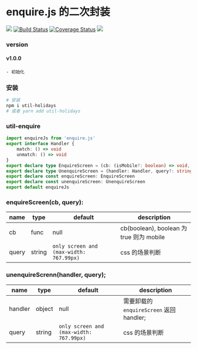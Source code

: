 # enquire.js 的二次封装

![](https://img.shields.io/badge/Language-tsx-orange.svg)
[![Build Status](https://travis-ci.com/oak-c/util-enquire.svg?branch=main)](https://travis-ci.com/oak-c/util-enquire)
[![Coverage Status](https://coveralls.io/repos/github/oak-c/util-enquire/badge.svg?branch=main)](https://coveralls.io/github/oak-c/util-enquire?branch=main)
[![](https://img.shields.io/npm/v/util-enquire.svg)](https://www.npmjs.com/package/util-enquire)

### version

#### v1.0.0

    - 初始化

### 安装

```bash
# 安装
npm i util-holidays
# 或者 yarn add util-holidays
```

### util-enquire

```typescript
import enquireJs from 'enquire.js'
export interface Handler {
	match: () => void
	unmatch: () => void
}
export declare type EnquireScreen = (cb: (isMobile?: boolean) => void, query?: string) => Handler | undefined
export declare type UnenquireScreen = (handler: Handler, query?: string) => void
export declare const enquireScreen: EnquireScreen
export declare const unenquireScreen: UnenquireScreen
export default enquireJs
```

### enquireScreen(cb, query):

| name  | type   | default                                 | description                              |
| ----- | ------ | --------------------------------------- | ---------------------------------------- |
| cb    | func   | null                                    | cb(boolean), boolean 为 true 则为 mobile |
| query | string | `only screen and (max-width: 767.99px)` | css 的场景判断                           |

### unenquireScrenn(handler, query);

| name    | type   | default                                 | description                              |
| ------- | ------ | --------------------------------------- | ---------------------------------------- |
| handler | object | null                                    | 需要卸载的 `enquireScreen` 返回 handler; |
| query   | string | `only screen and (max-width: 767.99px)` | css 的场景判断                           |
